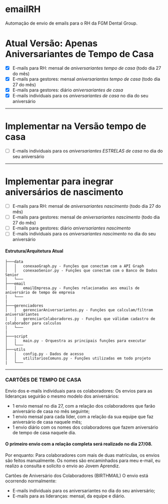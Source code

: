 # emailRH
Automação de envio de emails para o RH da FGM Dental Group.

# Atual Versão: Apenas Aniversariantes de Tempo de Casa
- [x] E-mails para RH: mensal de *aniversariantes tempo de casa* (todo dia 27 do mês)
- [x] E-mails para gestores: mensal *aniversariantes tempo de casa* (todo dia 27 do mês)
- [x] E-mails para gestores: diário *aniversariantes de casa*
- [x] E-mails individuais para os *aniversariantes de casa* no dia do seu aniversário
---

# Implementar na Versão tempo de casa
- [ ] E-mails individuais para os *aniversariantes ESTRELAS de casa* no dia do seu aniversário
---
# Implementar para inegrar aniversários de nascimento
- [ ] E-mails para RH: mensal de *aniversariantes nascimento* (todo dia 27 do mês)
- [ ] E-mails para gestores: mensal de *aniversariantes nascimento* (todo dia 27 do mês)
- [ ] E-mails para gestores: diário *aniversariantes nascimento*
- [ ] E-mails individuais para os *aniversariantes nascimento* no dia do seu aniversário

#### Estrutura/Arquitetura Atual
```
├───data
│   │   conexaoGraph.py - Funções que conectam com a API Graph
│   │   conexaoSenior.py - Funções que conectam com o Banco de Dados Senior
│   └───
├───email
│   │   emailEmpresa.py - Funções relacionadas aos emails de aniversário de tempo de empresa
│   └───
|
├───gerenciadores
│   │   gerenciarAniversariantes.py - Funções que calculam/filtram aniversáriantes
│   │   gerenciarColaboradores.py - Funções que válidam cadastro de colaborador para calculos
│   └───
|
├───script
│   │   main.py - Orquestra as principais funções para executar
│   └───
├───utils
│   │   config.py - Dados de acesso
│   │   utilitariosComuns.py - Funções utilizadas em todo projeto
|   └───
```
---
### CARTÕES DE TEMPO DE CASA
Envio dos e-mails individuais para os colaboradores:
Os envios para as lideranças seguirão o mesmo modelo dos aniversários:
- 1 envio mensal no dia 27, com a relação dos colaboradores que farão aniversário de casa no mês seguinte;
- 1 envio mensal para cada líder, com a relação da sua equipe que faz aniversário de casa naquele mês;
- 1 envio diário com os nomes dos colaboradores que fazem aniversário de tempo de casa naquele dia.

#### O primeiro envio com a relação completa será realizado no dia 27/08.
Por enquanto:
Para colaboradores com mais de duas matrículas, os envios são feitos manualmente.
Os nomes são encaminhados para meu e-mail, eu realizo a consulta e solicito o envio ao Jovem Aprendiz.

Cartões de Aniversário dos Colaboradores (BIRTHMAIL)
O envio está ocorrendo normalmente:
- E-mails individuais para os aniversariantes no dia do seu aniversário;
- E-mails para as lideranças: mensal, da equipe e diário.
